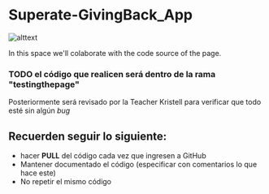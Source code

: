 # Superate-GivingBack_App
![alttext](https://www.superate.org.sv/wp-content/uploads/2018/11/logo_jupa.jpg "Superate Logo")

In this space we'll colaborate with the code source of the page.

### TODO el código que realicen será dentro de la rama "testingthepage"
Posteriormente será revisado por la Teacher Kristell para verificar que todo esté sin algún *bug*

## Recuerden seguir lo siguiente:
- hacer **PULL** del código cada vez que ingresen a GitHub
- Mantener documentado el código (especificar con comentarios lo que hace este)
- No repetir el mismo código
